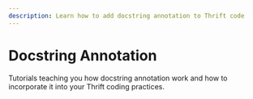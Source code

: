 ```yaml
---
description: Learn how to add docstring annotation to Thrift code
---
```


# Docstring Annotation

Tutorials teaching you how docstring annotation work and how to incorporate it into your Thrift coding practices.
